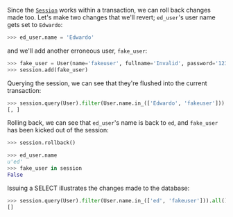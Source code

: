 Since the [`Session`](http://docs.sqlalchemy.org/session_api.html#sqlalchemy.orm.session.Session "sqlalchemy.orm.session.Session") works within a transaction, we can roll back changes made too. Let's make two changes that we'll revert; `ed_user`'s user name gets set to `Edwardo`:
    
```python    
>>> ed_user.name = 'Edwardo'
```

and we'll add another erroneous user, `fake_user`:
    
```python    
>>> fake_user = User(name='fakeuser', fullname='Invalid', password='12345')
>>> session.add(fake_user)
```

Querying the session, we can see that they're flushed into the current transaction:
    
```python    
>>> session.query(User).filter(User.name.in_(['Edwardo', 'fakeuser'])).all()
[, ]
```

Rolling back, we can see that `ed_user`'s name is back to `ed`, and `fake_user` has been kicked out of the session:
    
```python    
>>> session.rollback()

>>> ed_user.name
u'ed'
>>> fake_user in session
False
```

Issuing a SELECT illustrates the changes made to the database:
    
```python    
>>> session.query(User).filter(User.name.in_(['ed', 'fakeuser'])).all()
[]
```
